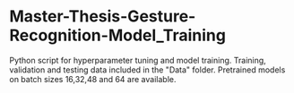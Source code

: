 # Master-Thesis-Gesture-Recognition-Model_Training
Python script for hyperparameter tuning and model training. Training, validation and testing data included in the "Data" folder. Pretrained models on batch sizes 16,32,48 and 64 are available.

